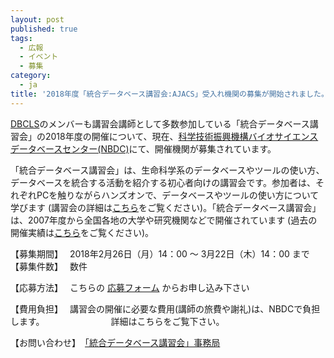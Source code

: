 ```yaml
---
layout: post
published: true
tags:
  - 広報
  - イベント
  - 募集
category:
  - ja
title: '2018年度「統合データベース講習会:AJACS」受入れ機関の募集が開始されました。'
---
```

[DBCLS](http://dbcls.rois.ac.jp/)のメンバーも講習会講師として多数参加している「統合データベース講習会」の2018年度の開催について、現在、[科学技術振興機構バイオサイエンスデータベースセンター(NBDC)](http://biosciencedbc.jp/)にて、開催機関が募集されています。

 

「統合データベース講習会」は、生命科学系のデータベースやツールの使い方、データベースを統合する活動を紹介する初心者向けの講習会です。参加者は、それぞれPCを触りながらハンズオンで、データベースやツールの使い方について学びます (講習会の詳細は[こちら](http://events.biosciencedbc.jp/training/application/faq)をご覧ください)。「統合データベース講習会」は、2007年度から全国各地の大学や研究機関などで開催されています (過去の開催実績は[こちら](http://events.biosciencedbc.jp/training/application/archives)をご覧ください)。

 

【募集期間】　 2018年2月26日（月）14：00 ～ 3月22日（木）14：00 まで
【募集件数】　 数件

【応募方法】　 こちらの [応募フォーム](https://form.jst.go.jp/enquetes/ajacs2018_application) からお申し込み下さい

【費用負担】　 講習会の開催に必要な費用(講師の旅費や謝礼)は、NBDCで負担します。
　　　　　　　 詳細はこちらをご覧下さい。

【お問い合わせ】　[「統合データベース講習会」事務局](http://events.biosciencedbc.jp/training/application/contactus)
